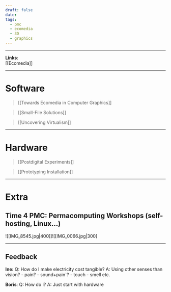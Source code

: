 ```yaml
---
draft: false
date: 
tags:
  - pmc
  - ecomedia
  - 3D
  - graphics
---
```

___

**Links**:<br>[[Ecomedia]]<br>
___
# Software

>[[Towards Ecomedia in Computer Graphics]]

>[[Small-File Solutions]]

>[[Uncovering Virtualism]]
___
# Hardware

>[[Postdigital Experiments]]

>[[Prototyping Installation]]

___
# Extra
## Time 4 PMC: Permacomputing Workshops (self-hosting, Linux...)

![[IMG_8545.jpg|400]]![[IMG_0066.jpg|300]

___
## Feedback 

**Ine:**
Q: How do I make electricity cost tangible?
A: Using other senses than vision?
	- pain?
	- sound+pain`?
	- touch
	- smell etc.

**Boris**:
Q: How do I?
A: Just start with hardware


